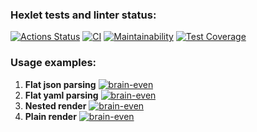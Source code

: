 ### Hexlet tests and linter status:
[![Actions Status](https://github.com/1g0rbm/frontend-project-lvl2/workflows/hexlet-check/badge.svg)](https://github.com/1g0rbm/frontend-project-lvl2/actions)
[![CI](https://github.com/1g0rbm/frontend-project-lvl2/actions/workflows/main.yml/badge.svg)](https://github.com/1g0rbm/frontend-project-lvl2/actions/workflows/main.yml)
[![Maintainability](https://api.codeclimate.com/v1/badges/c3bce99bdddc6871d041/maintainability)](https://codeclimate.com/github/1g0rbm/frontend-project-lvl2/maintainability)
[![Test Coverage](https://api.codeclimate.com/v1/badges/c3bce99bdddc6871d041/test_coverage)](https://codeclimate.com/github/1g0rbm/frontend-project-lvl2/test_coverage)

### Usage examples:
1. **Flat json parsing**
   [![brain-even](https://asciinema.org/a/gsfYdI77BhREqsCXWVNhzsSBz.svg)](https://asciinema.org/a/gsfYdI77BhREqsCXWVNhzsSBz)
1. **Flat yaml parsing**
   [![brain-even](https://asciinema.org/a/VHjw1XjQUm3wwvZD054SaUbS3.svg)](https://asciinema.org/a/VHjw1XjQUm3wwvZD054SaUbS3)
1. **Nested render**
   [![brain-even](https://asciinema.org/a/zhd6bEQovt0gpooVODwe0r4ng.svg)](https://asciinema.org/a/zhd6bEQovt0gpooVODwe0r4ng)
1. **Plain render**
   [![brain-even](https://asciinema.org/a/KiZjBXm3nFGa7UghjX9ovRqtG.svg)](https://asciinema.org/a/KiZjBXm3nFGa7UghjX9ovRqtG)
